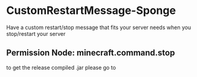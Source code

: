 # CustomRestartMessage-Sponge
Have a custom restart/stop message that fits your server needs when you stop/restart your server 
## Permission Node: minecraft.command.stop

to get the release compiled .jar please go to 
